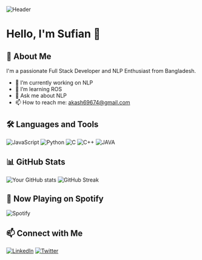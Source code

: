 ![Header](https://github.com/yourusername/yourrepo/blob/main/header.png)

# Hello, I'm Sufian 👋

## 🚀 About Me
I'm a passionate Full Stack Developer and NLP Enthusiast from Bangladesh.

- 🔭 I’m currently working on NLP
- 🌱 I’m learning ROS
- 💬 Ask me about NLP
- 📫 How to reach me: akash69674@gmail.com

## 🛠️ Languages and Tools
![JavaScript](https://img.shields.io/badge/-JavaScript-F7DF1E?style=flat&logo=javascript&logoColor=black)
![Python](https://img.shields.io/badge/-Python-61DAFB?style=flat&logo=python&logoColor=black)
![C](https://img.shields.io/badge/-C-61DAFB?style=flat&logo=c&logoColor=black)
![C++](https://img.shields.io/badge/-C++-61DAFB?style=flat&logo=c++&logoColor=black)
![JAVA](https://img.shields.io/badge/-Java-61DAFB?style=flat&logo=java&logoColor=black)

## 📊 GitHub Stats
![Your GitHub stats](https://github-readme-stats.vercel.app/api?username=sufian360&show_icons=true)
![GitHub Streak](https://github-readme-streak-stats.herokuapp.com/?user=sufian360)

## 🎵 Now Playing on Spotify
![Spotify](https://novatorem.vercel.app/api/spotify)

## 📫 Connect with Me
[![LinkedIn](https://img.shields.io/badge/-LinkedIn-0077B5?style=flat&logo=linkedin&logoColor=white)](https://linkedin.com/in/yourprofile)
[![Twitter](https://img.shields.io/badge/-Twitter-1DA1F2?style=flat&logo=twitter&logoColor=white)](https://twitter.com/yourprofile)
